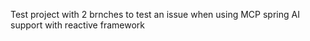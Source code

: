 Test project with 2 brnches to test an issue when using MCP spring AI support with reactive framework
